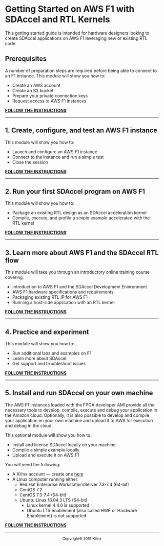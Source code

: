# Getting Started on AWS F1 with SDAccel and RTL Kernels

This getting started guide is intended for hardware designers looking to create SDAccel applications on AWS F1 leveraging new or existing RTL code.

## Prerequisites
A number of preparation steps are required before being able to connect to an F1 instance. This module will show you how to:
- Create an AWS account
- Create an S3 bucket
- Prepare your private connection keys
- Request access to AWS F1 instances

[**FOLLOW THE INSTRUCTIONS**](../PREREQUISITES/README.md)

<hr/>

## 1. Create, configure, and test an AWS F1 instance
This module will show you how to:
- Launch and configure an AWS F1 instance
- Connect to the instance and run a simple test
- Close the session

[**FOLLOW THE INSTRUCTIONS**](STEP1.md)

<hr/>

## 2. Run your first SDAccel program on AWS F1
This module will show you how to:
- Package an existing RTL design as an SDAccel acceleration kernel
- Compile, execute, and profile a simple example accelerated with the RTL kernel

[**FOLLOW THE INSTRUCTIONS**](STEP2.md)

<hr/>

## 3. Learn more about AWS F1 and the SDAccel RTL flow
This module will take you through an introductory online training course covering:
- Introduction to AWS F1 and the SDAccel Development Environment
- AWS F1 hardware specifications and requirements
- Packaging existing RTL IP for AWS F1
- Running a host-side application with an RTL kernel

[**FOLLOW THE INSTRUCTIONS**](STEP3.md)

<hr/>

## 4. Practice and experiment
This module will show you how to:
- Run additional labs and examples on F1
- Learn more about SDAccel
- Get support and troubleshoot issues

[**FOLLOW THE INSTRUCTIONS**](STEP4.md)

<hr/>

## 5. Install and run SDAccel on your own machine
The AWS F1 instances loaded with the FPGA developer AMI provide all the necessary tools to develop, compile, execute and debug your application in the Amazon cloud. Optionally, it is also possible to develop and compile your application on your own machine and upload it to AWS for execution and debug in the cloud.

This optional module will show you how to:
- Install and license SDAccel locally on your machine
- Compile a simple example locally
- Upload and execute it on AWS F1

You will need the following:
- A Xilinx account — create one [here](https://www.xilinx.com/registration/create-account.html)
- A Linux computer running either:
  - Red Hat Enterprise Workstation/Server 7.3-7.4 (64-bit)
  - CentOS 7.2
  - CentOS 7.3-7.4 (64-bit)
  - Ubuntu Linux 16.04.3 LTS (64-bit)
    - Linux kernel 4.4.0 is supported
    - Ubuntu LTS enablement (also called HWE or Hardware Enablement) is not supported


[**FOLLOW THE INSTRUCTIONS**](STEP5.md)
<br>
<hr/>
<p align="center"><sup>Copyright&copy; 2019 Xilinx</sup></p>
